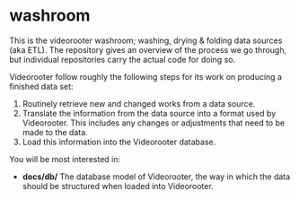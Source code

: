 # washroom
This is the videorooter washroom; washing, drying &amp; folding data
sources (aka ETL). The repository gives an overview of the process we
go through, but individual repositories carry the actual code for
doing so.

Videorooter follow roughly the following steps for its work on
producing a finished data set:

1. Routinely retrieve new and changed works from a data source.
2. Translate the information from the data source into a format used
   by Videorooter. This includes any changes or adjustments that need
   to be made to the data.
3. Load this information into the Videorooter database.

You will be most interested in:

 * **docs/db/**  The database model of Videorooter, the way in which the data
                 should be structured when loaded into Videorooter.
